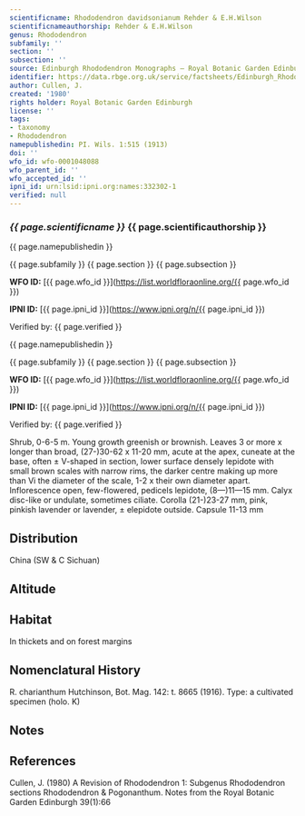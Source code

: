 ```yaml
---
scientificname: Rhododendron davidsonianum Rehder & E.H.Wilson
scientificnameauthorship: Rehder & E.H.Wilson
genus: Rhododendron
subfamily: ''
section: ''
subsection: ''
source: Edinburgh Rhododendron Monographs – Royal Botanic Garden Edinburgh
identifier: https://data.rbge.org.uk/service/factsheets/Edinburgh_Rhododendron_Monographs.xhtml
author: Cullen, J.
created: '1980'
rights holder: Royal Botanic Garden Edinburgh
license: ''
tags:
- taxonomy
- Rhododendron
namepublishedin: PI. Wils. 1:515 (1913)
doi: ''
wfo_id: wfo-0001048088
wfo_parent_id: ''
wfo_accepted_id: ''
ipni_id: urn:lsid:ipni.org:names:332302-1
verified: null
---
```

### _{{ page.scientificname }}_ {{ page.scientificauthorship }}
 {{ page.namepublishedin }}

{{ page.subfamily }} {{ page.section }} {{ page.subsection }}

**WFO ID:** [{{ page.wfo_id }}](https://list.worldfloraonline.org/{{ page.wfo_id }})

**IPNI ID:** [{{ page.ipni_id }}](https://www.ipni.org/n/{{ page.ipni_id }})

Verified by: {{ page.verified }}

 {{ page.namepublishedin }}

{{ page.subfamily }} {{ page.section }} {{ page.subsection }}

**WFO ID:** [{{ page.wfo_id }}](https://list.worldfloraonline.org/{{ page.wfo_id }})

**IPNI ID:** [{{ page.ipni_id }}](https://www.ipni.org/n/{{ page.ipni_id }})

Verified by: {{ page.verified }}



Shrub, 0-6-5 m. Young growth greenish or brownish. Leaves 3 or more x longer than broad, (27-)30-62 x 11-20 mm, acute at the apex, cuneate at the base, often ± V-shaped in section, lower surface densely lepidote with small brown scales with narrow rims, the darker centre making up more than Vi the diameter of the scale, 1-2 x their own diameter apart. Inflorescence open, few-flowered, pedicels lepidote, (8—)11—15 mm. Calyx disc-like or undulate, sometimes ciliate. Corolla (21-)23-27 mm, pink, pinkish lavender or lavender, ± elepidote outside. Capsule 11-13 mm

## Distribution
China (SW & C Sichuan)

## Altitude


## Habitat
In thickets and on forest margins

## Nomenclatural History
R. charianthum Hutchinson, Bot. Mag. 142: t. 8665 (1916). Type: a cultivated specimen (holo. K)
                       
## Notes


## References

Cullen, J. (1980) A Revision of Rhododendron 1: Subgenus Rhododendron sections Rhododendron & Pogonanthum. Notes from the Royal Botanic Garden Edinburgh 39(1):66
